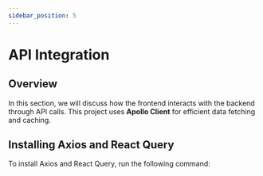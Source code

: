```yaml
---
sidebar_position: 5
---
```


# API Integration

## Overview

In this section, we will discuss how the frontend interacts with the backend through API calls. This project uses **Apollo Client** for efficient data fetching and caching.

## Installing Axios and React Query

To install Axios and React Query, run the following command:
